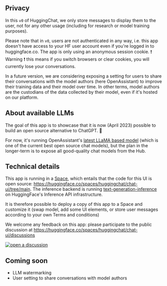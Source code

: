 ## Privacy

In this `v0` of HuggingChat, we only store messages to display them to the user, not for any other usage (including for research or model training purposes).

Please note that in `v0`, users are not authenticated in any way, i.e. this app doesn't have access to your HF user account even if you're logged in to huggingface.co. The app is only using an anonymous session cookie. ❗️ Warning ❗️ this means if you switch browsers or clear cookies, you will currently lose your conversations.

In a future version, we are considering exposing a setting for users to share their conversations with the model authors (here OpenAssistant) to improve their training data and their model over time. In other terms, model authors are the custodians of the data collected by their model, even if it's hosted on our platform.

## About available LLMs

The goal of this app is to showcase that it is now (April 2023) possible to build an open source alternative to ChatGPT. 💪

For now, it's running OpenAssistant's [latest LLaMA based model](https://huggingface.co/OpenAssistant/oasst-sft-6-llama-30b-xor) (which is one of the current best open source chat models), but the plan in the longer-term is to expose all good-quality chat models from the Hub.

## Technical details

This app is running in a [Space](https://huggingface.co/docs/hub/spaces-overview), which entails that the code for this UI is open source: https://huggingface.co/spaces/huggingchat/chat-ui/tree/main.
The inference backend is running [text-generation-inference](https://github.com/huggingface/text-generation-inference) on HuggingFace's Inference API infrastructure.

It is therefore possible to deploy a copy of this app to a Space and customize it (swap model, add some UI elements, or store user messages according to your own Terms and conditions)

We welcome any feedback on this app: please participate to the public discussion at https://huggingface.co/spaces/huggingchat/chat-ui/discussions

[![open a discussion](https://huggingface.co/datasets/huggingface/badges/raw/main/open-a-discussion-xl.svg)](https://huggingface.co/spaces/huggingchat/chat-ui/discussions)

## Coming soon

- LLM watermarking
- User setting to share conversations with model authors
